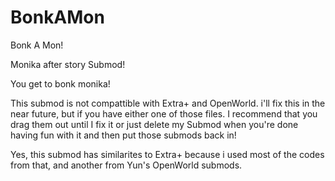 # BonkAMon
Bonk A Mon!

Monika after story Submod! 

You get to bonk monika!

This submod is not compattible with Extra+ and OpenWorld. i'll fix this in the near future, but if you have either one of those files. I recommend that you drag them out until I fix it or just delete my Submod when you're done having fun with it and then put those submods back in!

Yes, this submod has similarites to Extra+ because i used most of the codes from that, and another from Yun's OpenWorld submods.
